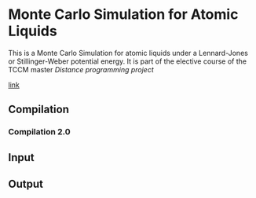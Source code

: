 # Monte Carlo Simulation for Atomic Liquids
This is a Monte Carlo Simulation for atomic liquids under a Lennard-Jones or Stillinger-Weber potential energy. It is part of the elective course of the TCCM master *Distance programming project*


[link]()

## Compilation
### Compilation 2.0


## Input


## Output


